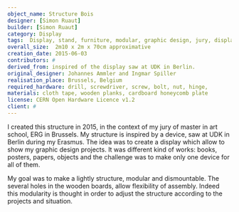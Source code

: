 ```yaml
---
object_name: Structure Bois
designer: [Simon Ruaut]
builder: [Simon Ruaut]
category: Display
tags:  Display, stand, furniture, modular, graphic design, jury, display device, poster, book
overall_size:  2m10 x 2m x 70cm approximative
creation_date: 2015-06-03
contributors: #
derived_from: inspired of the display saw at UDK in Berlin.
original_designer: Johannes Ammler and Ingmar Spiller
realisation_place: Brussels, Belgium
required_hardware: drill, screwdriver, screw, bolt, nut, hinge,
materials: cloth tape, wooden planks, cardboard honeycomb plate
license: CERN Open Hardware Licence v1.2
client: #
---
```


I created this structure in 2015, in the context of my jury of master in art school, ERG in Brussels. My structure is inspired by a device, saw at UDK in Berlin during my Erasmus.
The idea was to create a display which allow to show my graphic design projects.
It was different kind of works: books, posters, papers, objects and the challenge was to make only one device for all of them.

My goal was to make a lightly structure, modular and dismountable.
The several holes in the wooden boards, allow flexibility of assembly. Indeed this modularity is thought in order to adjust the structure according to the projects and situation.
